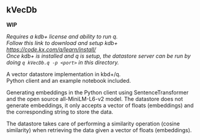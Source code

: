 ## kVecDb

**WIP**

_Requires a kdb+ license and ability to run q._  
_Follow this link to download and setup kdb+ https://code.kx.com/q/learn/install/_  
_Once kdb+ is installed and q is setup, the datastore server can be run by doing `q kVecDb.q -p <port>` in this directory._

A vector datastore implementation in kbd+/q.  
Python client and an example notebook included.

Generating embeddings in the Python client using SentenceTransformer and the open source all-MiniLM-L6-v2 model.
The datastore does not generate embeddings, it only accepts a vector of floats (embeddings) and the corresponding string to store the data.

The datastore takes care of performing a similarity operation (cosine similarity) when retrieving the data given a vector of floats (embeddings).
